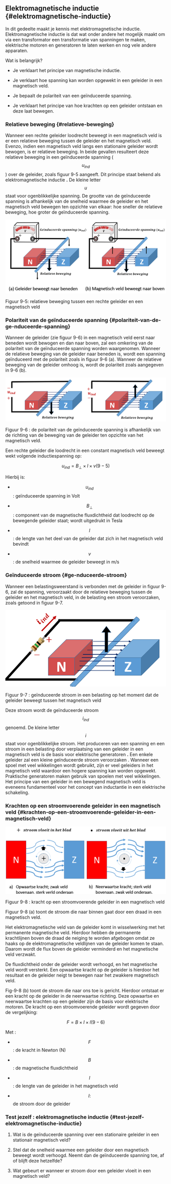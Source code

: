 ## Elektromagnetische inductie {#elektromagnetische-inductie}

In dit gedeelte maakt je kennis met elektromagnetische inductie. Elektromagnetische inductie is dat wat onder andere het mogelijk maakt om via een transformator een transformatie van spanningen te maken, elektrische motoren en generatoren te laten werken en nog vele andere apparaten.

Wat is belangrijk?

*   Je verklaart het principe van magnetische inductie.

*   Je verklaart hoe spanning kan worden opgewekt in een geleider in een magnetisch veld.

*   Je bepaalt de polariteit van een geïnduceerde spanning.

*   Je verklaart het principe van hoe krachten op een geleider ontstaan en deze laat bewegen.

### Relatieve beweging {#relatieve-beweging}

Wanneer een rechte geleider loodrecht beweegt in een magnetisch veld is er een relatieve beweging tussen de geleider en het magnetisch veld. Evenzo, indien een magnetisch veld langs een stationaire geleider wordt bewogen, is er relatieve beweging. In beide gevallen resulteert deze relatieve beweging in een geïnduceerde spanning ( $$ {u}_{ind}$$ ) over de geleider, zoals figuur 9-5 aangeeft. Dit principe staat bekend als elektromagnetische inductie **.** De kleine letter $$ u$$ staat voor ogenblikkelijke spanning. De grootte van de geïnduceerde spanning is afhankelijk van de snelheid waarmee de geleider en het magnetisch veld bewegen ten opzichte van elkaar: hoe sneller de relatieve beweging, hoe groter de geïnduceerde spanning.

![](/assets/afbeelding_462.png)

Figuur 9-5: relatieve beweging tussen een rechte geleider en een magnetisch veld

### Polariteit van de geïnduceerde spanning {#polariteit-van-de-ge-nduceerde-spanning}

Wanneer de geleider (zie figuur 9-6) in een magnetisch veld eerst naar beneden wordt bewogen en dan naar boven, zal een omkering van de polariteit van de geïnduceerde spanning worden waargenomen. Wanneer de relatieve beweging van de geleider naar beneden is, wordt een spanning geïnduceerd met de polariteit zoals in figuur 9-6 (a). Wanneer de relatieve beweging van de geleider omhoog is, wordt de polariteit zoals aangegeven in 9-6 (b).

![](/assets/afbeelding_467.png)

Figuur 9-6 : de polariteit van de geïnduceerde spanning is afhankelijk van de richting van de beweging van de geleider ten opzichte van het magnetisch veld.

Een rechte geleider die loodrecht in een constant magnetisch veld beweegt wekt volgende inductiespanning op:

$$ {\mathit{u}}_{\mathit{i}\mathit{n}\mathit{d}}={\mathit{B}}_{\perp }\times \mathit{l}\times \mathit{v}\mathit{ }\mathit{ }\mathit{ }\mathit{ }\mathit{ }\mathit{ }\mathit{ }\mathit{ }\mathit{ }\mathit{ }\left(9-5\right)$$

Hierbij is:

*   $$ {u}_{ind}$$ : geïnduceerde spanning in Volt

*   $$ {B}_{\perp }$$ : component van de magnetische fluxdichtheid dat loodrecht op de bewegende geleider staat; wordt uitgedrukt in Tesla

*   $$ l$$ : de lengte van het deel van de geleider dat zich in het magnetisch veld bevindt

*   $$ v$$ : de snelheid waarmee de geleider beweegt in m/s

### Geïnduceerde stroom {#ge-nduceerde-stroom}

Wanneer een belastingsweerstand is verbonden met de geleider in figuur 9-6, zal de spanning, veroorzaakt door de relatieve beweging tussen de geleider en het magnetisch veld, in de belasting een stroom veroorzaken, zoals getoond in figuur 9-7.

![](/assets/afbeelding_470.png)

Figuur 9-7 : geïnduceerde stroom in een belasting op het moment dat de geleider beweegt tussen het magnetisch veld

Deze stroom wordt de geïnduceerde stroom $$ {i}_{ind} $$ genoemd. De kleine letter $$ i $$ staat voor ogenblikkelijke stroom. Het produceren van een spanning en een stroom in een belasting door verplaatsing van een geleider in een magnetisch veld is de basis voor elektrische generatoren **.** Een enkele geleider zal een kleine geïnduceerde stroom veroorzaken . Wanneer een spoel met veel wikkelingen wordt gebruikt, zijn er veel geleiders in het magnetisch veld waardoor een hogere spanning kan worden opgewekt. Praktische generatoren maken gebruik van spoelen met veel wikkelingen. Het principe van een geleider in een bewegend magnetisch veld is eveneens fundamenteel voor het concept van inductantie in een elektrische schakeling.

### Krachten op een stroomvoerende geleider in een magnetisch veld {#krachten-op-een-stroomvoerende-geleider-in-een-magnetisch-veld}

![](/assets/afbeelding_471.png)

Figuur 9-8 : kracht op een stroomvoerende geleider in een magnetisch veld

Figuur 9-8 (a) toont de stroom die naar binnen gaat door een draad in een magnetisch veld.

Het elektromagnetische veld van de geleider komt in wisselwerking met het permanente magnetische veld. Hierdoor hebben de permanente krachtlijnen boven de draad de neiging te worden afgebogen omdat ze haaks op de elektromagnetische veldlijnen van de geleider komen te staan. Daarom wordt de flux boven de geleider verminderd en het magnetische veld verzwakt.

De fluxdichtheid onder de geleider wordt verhoogd, en het magnetische veld wordt versterkt. Een opwaartse kracht op de geleider is hierdoor het resultaat en de geleider neigt te bewegen naar het zwakkere magnetisch veld.

Fig-9-8 (b) toont de stroom die naar ons toe is gericht. Hierdoor ontstaat er een kracht op de geleider in de neerwaartse richting. Deze opwaartse en neerwaartse krachten op een geleider zijn de basis voor elektrische motoren. De kracht op een stroomvoerende geleider wordt gegeven door de vergelijking:

$$ F=B\times I\times l \left(9-6\right)$$

Met :

*   $$ F$$ : de kracht in Newton (N)

*   $$ B$$ : de magnetische fluxdichtheid

*   $$ l$$ : de lengte van de geleider in het magnetisch veld

*   $$ I : $$ de stroom door de geleider

### Test jezelf : elektromagnetische inductie {#test-jezelf-elektromagnetische-inductie}

1.  Wat is de geïnduceerde spanning over een stationaire geleider in een stationair magnetisch veld?

2.  Stel dat de snelheid waarmee een geleider door een magnetisch beweegt wordt verhoogd. Neemt dan de geïnduceerde spanning toe, af of blijft deze hetzelfde?

3.  Wat gebeurt er wanneer er stroom door een geleider vloeit in een magnetisch veld?
